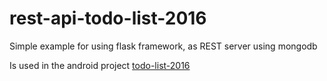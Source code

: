 # rest-api-todo-list-2016

Simple example for using flask framework, as REST server using mongodb

Is used in the android project [todo-list-2016](https://github.com/yahve/todo-list-android-2016)
